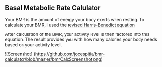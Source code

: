 ## Basal Metabolic Rate Calulator

Your BMR is the amount of energy your body exerts when resting. To calculate your BMR, I used the [revised Harris-Benedict equation](https://www.ncbi.nlm.nih.gov/pmc/articles/PMC4278349/#R3)

After calculation of the BMR, your activity level is then factored into this equation. The result provides you with how many calories your body needs based on your activity level.

![Screenshot]
(https://github.com/jocespitia/bmr-calculator/blob/master/bmrCalcScreenshot.png)